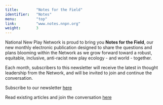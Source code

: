 ```yaml
---
title:        "Notes for the Field"
identifier:   "Notes"
menu:         "top"
link:         "www.notes.nnpn.org"
weight:       3
---
```


National New Play Network is proud to bring you **Notes for the Field**, our new monthly electronic publication designed to share the questions and plans blooming within the Network as we grow forward toward a robust, equitable, inclusive, anti-racist new play ecology - and world - together.  

Each month, subscribers to this newsletter will receive the latest in thought leadership from the Network, and will be invited to join and continue the conversation.


Subscribe to our newsletter [here](http://eepurl.com/hzS4ZP)

Read existing articles and join the conversation [here](https://nnpnnotes.wixsite.com/home)

